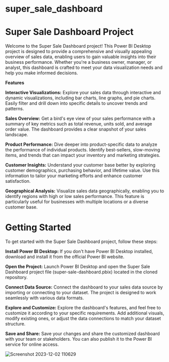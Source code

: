 # super_sale_dashboard

# Super Sale Dashboard Project

Welcome to the Super Sale Dashboard project! This Power BI Desktop project is designed to provide a comprehensive and visually appealing overview of sales data, enabling users to gain valuable insights into their business performance. Whether you're a business owner, manager, or analyst, this dashboard is crafted to meet your data visualization needs and help you make informed decisions.

**Features**

**Interactive Visualizations:** Explore your sales data through interactive and dynamic visualizations, including bar charts, line graphs, and pie charts. Easily filter and drill down into specific details to uncover trends and patterns.

**Sales Overview:** Get a bird's eye view of your sales performance with a summary of key metrics such as total revenue, units sold, and average order value. The dashboard provides a clear snapshot of your sales landscape.

**Product Performance:** Dive deeper into product-specific data to analyze the performance of individual products. Identify best-sellers, slow-moving items, and trends that can impact your inventory and marketing strategies.

**Customer Insights:** Understand your customer base better by exploring customer demographics, purchasing behavior, and lifetime value. Use this information to tailor your marketing efforts and enhance customer satisfaction.

**Geographical Analysis:** Visualize sales data geographically, enabling you to identify regions with high or low sales performance. This feature is particularly useful for businesses with multiple locations or a diverse customer base.

# Getting Started

To get started with the Super Sale Dashboard project, follow these steps:


**Install Power BI Desktop:** If you don't have Power BI Desktop installed, download and install it from the official Power BI website.


**Open the Project:** Launch Power BI Desktop and open the Super Sale Dashboard project file (super-sale-dashboard.pbix) located in the cloned repository.

**Connect Data Source:** Connect the dashboard to your sales data source by importing or connecting to your dataset. The project is designed to work seamlessly with various data formats.

**Explore and Customize:** Explore the dashboard's features, and feel free to customize it according to your specific requirements. Add additional visuals, modify existing ones, or adjust the data connections to match your dataset structure.

**Save and Share:** Save your changes and share the customized dashboard with your team or stakeholders. You can also publish it to the Power BI service for online access.

![Screenshot 2023-12-02 110629](https://github.com/Anandprati/super_sale_dashboard/assets/94226733/8650a144-ad41-4f25-a68e-9d584587f7c2)
